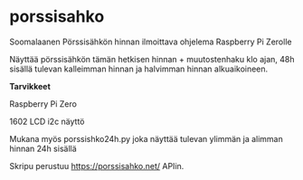 # porssisahko
Soomalaanen Pörssisähkön hinnan ilmoittava ohjelema Raspberry Pi Zerolle

Näyttää pörssisähkön tämän hetkisen hinnan + muutostenhaku klo ajan, 48h sisällä tulevan kalleimman hinnan ja halvimman hinnan alkuaikoineen.

**Tarvikkeet**

Raspberry Pi Zero

1602 LCD i2c näyttö


Mukana myös porssishko24h.py joka näyttää tulevan ylimmän ja alimman hinnan 24h sisällä


Skripu perustuu https://porssisahko.net/ APIin.

